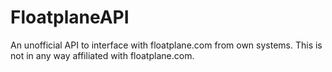# FloatplaneAPI
An unofficial API to interface with floatplane.com from own systems. This is not in any way affiliated with floatplane.com.
